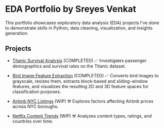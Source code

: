 # EDA Portfolio by Sreyes Venkat

This portfolio showcases exploratory data analysis (EDA) projects I've done to demonstrate skills in Python, data cleaning, visualization, and insights generation.

## Projects

- [Titanic Survival Analysis](./titanic-analysis)  (COMPLETED) ✅
  Investigates passenger demographics and survival rates on the Titanic dataset.

- [Bird Image Feature Extraction](./bird-feature-extraction)  (COMPLETED) ✅
  Converts bird images to grayscale, resizes them, extracts block-based and sliding-window features, and visualizes the resulting 2D and 3D feature spaces for classification purposes.

- [Airbnb NYC Listings](./airbnb-nyc)  (WIP) ⚒️
  Explores factors affecting Airbnb prices across NYC boroughs.

- [Netflix Content Trends](./netflix-trends)  (WIP) ⚒️
  Analyzes content types, ratings, and countries over time.
